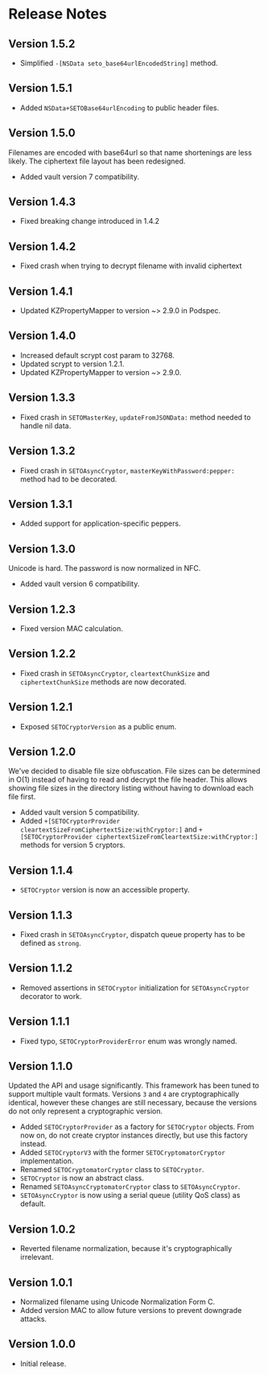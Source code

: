 # Release Notes

## Version 1.5.2

- Simplified `-[NSData seto_base64urlEncodedString]` method.

## Version 1.5.1

- Added `NSData+SETOBase64urlEncoding` to public header files.

## Version 1.5.0

Filenames are encoded with base64url so that name shortenings are less likely. The ciphertext file layout has been redesigned.

- Added vault version 7 compatibility.

## Version 1.4.3

- Fixed breaking change introduced in 1.4.2

## Version 1.4.2

- Fixed crash when trying to decrypt filename with invalid ciphertext

## Version 1.4.1

- Updated KZPropertyMapper to version ~> 2.9.0 in Podspec.

## Version 1.4.0

- Increased default scrypt cost param to 32768.
- Updated scrypt to version 1.2.1.
- Updated KZPropertyMapper to version ~> 2.9.0.

## Version 1.3.3

- Fixed crash in `SETOMasterKey`, `updateFromJSONData:` method needed to handle nil data.

## Version 1.3.2

- Fixed crash in `SETOAsyncCryptor`, `masterKeyWithPassword:pepper:` method had to be decorated.

## Version 1.3.1

- Added support for application-specific peppers.

## Version 1.3.0

Unicode is hard. The password is now normalized in NFC.

- Added vault version 6 compatibility.

## Version 1.2.3

- Fixed version MAC calculation.

## Version 1.2.2

- Fixed crash in `SETOAsyncCryptor`, `cleartextChunkSize` and `ciphertextChunkSize` methods are now decorated.

## Version 1.2.1

- Exposed `SETOCryptorVersion` as a public enum.

## Version 1.2.0

We've decided to disable file size obfuscation. File sizes can be determined in O(1) instead of having to read and decrypt the file header. This allows showing file sizes in the directory listing without having to download each file first.

- Added vault version 5 compatibility.
- Added `+[SETOCryptorProvider cleartextSizeFromCiphertextSize:withCryptor:]` and `+[SETOCryptorProvider ciphertextSizeFromCleartextSize:withCryptor:]` methods for version 5 cryptors.

## Version 1.1.4

- `SETOCryptor` version is now an accessible property.

## Version 1.1.3

- Fixed crash in `SETOAsyncCryptor`, dispatch queue property has to be defined as `strong`.

## Version 1.1.2

- Removed assertions in `SETOCryptor` initialization for `SETOAsyncCryptor` decorator to work.

## Version 1.1.1

- Fixed typo, `SETOCryptorProviderError` enum was wrongly named.

## Version 1.1.0

Updated the API and usage significantly. This framework has been tuned to support multiple vault formats. Versions `3` and `4` are cryptographically identical, however these changes are still necessary, because the versions do not only represent a cryptographic version.

- Added `SETOCryptorProvider` as a factory for `SETOCryptor` objects. From now on, do not create cryptor instances directly, but use this factory instead.
- Added `SETOCryptorV3` with the former `SETOCryptomatorCryptor` implementation.
- Renamed `SETOCryptomatorCryptor` class to `SETOCryptor`.
- `SETOCryptor` is now an abstract class.
- Renamed `SETOAsyncCryptomatorCryptor` class to `SETOAsyncCryptor`.
- `SETOAsyncCryptor` is now using a serial queue (utility QoS class) as default.

## Version 1.0.2

- Reverted filename normalization, because it's cryptographically irrelevant.

## Version 1.0.1

- Normalized filename using Unicode Normalization Form C.
- Added version MAC to allow future versions to prevent downgrade attacks.

## Version 1.0.0

- Initial release.
